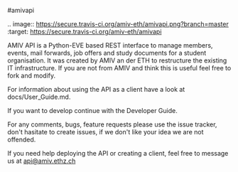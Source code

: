 #amivapi

.. image:: https://secure.travis-ci.org/amiv-eth/amivapi.png?branch=master
        :target: https://secure.travis-ci.org/amiv-eth/amivapi


AMIV API is a Python-EVE based REST interface to manage members, events, mail forwards, job offers and study documents for a student organisation. It was created by AMIV an der ETH to restructure the existing IT infrastructure. If you are not from AMIV and think this is useful feel free to fork and modify.

For information about using the API as a client have a look at docs/User_Guide.md.

If you want to develop continue with the Developer Guide.

For any comments, bugs, feature requests please use the issue tracker, don't hasitate to create issues, if we don't like your idea we are not offended.

If you need help deploying the API or creating a client, feel free to message us at api@amiv.ethz.ch
